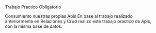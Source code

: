 Trabajo Practico Obligatorio

Consumiento nuestras propias Apis
En base al trabajo realizado anteriormente en Relaciones y Crud
realizo este trabajo practico de Apis, con la misma base de datos.